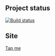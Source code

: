 ## Project status
[![Build status](https://ci.appveyor.com/api/projects/status/whyn6a8qtk9uc0rq?svg=true)](https://ci.appveyor.com/project/xenianick/ahj-homework-10-1-10-3)

## Site
[Tap me](https://xenianick.github.io/ahj-homework_10.1-10.3/)